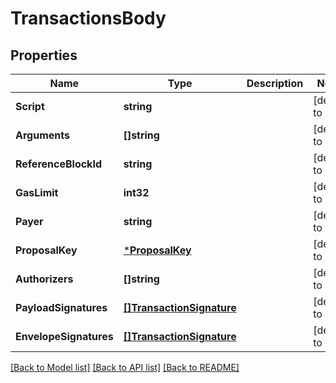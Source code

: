 # TransactionsBody

## Properties
Name | Type | Description | Notes
------------ | ------------- | ------------- | -------------
**Script** | **string** |  | [default to null]
**Arguments** | **[]string** |  | [default to null]
**ReferenceBlockId** | **string** |  | [default to null]
**GasLimit** | **int32** |  | [default to null]
**Payer** | **string** |  | [default to null]
**ProposalKey** | [***ProposalKey**](ProposalKey.md) |  | [default to null]
**Authorizers** | **[]string** |  | [default to null]
**PayloadSignatures** | [**[]TransactionSignature**](TransactionSignature.md) |  | [default to null]
**EnvelopeSignatures** | [**[]TransactionSignature**](TransactionSignature.md) |  | [default to null]

[[Back to Model list]](../README.md#documentation-for-models) [[Back to API list]](../README.md#documentation-for-api-endpoints) [[Back to README]](../README.md)

